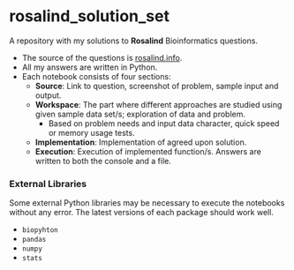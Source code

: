 # rosalind_solution_set
 A repository with my solutions to **Rosalind** Bioinformatics questions.

* The source of the questions is [rosalind.info](https://rosalind.info/).
* All my answers are written in Python.
* Each notebook consists of four sections:
   - **Source**: Link to question, screenshot of problem, sample input and output.
   - **Workspace**: The part where different approaches are studied using given sample data set/s; exploration of data and problem.
     - Based on problem needs and input data character, quick speed or memory usage tests.
   - **Implementation**: Implementation of agreed upon solution.
   - **Execution**: Execution of implemented function/s. Answers are written to both the console and a file.

### External Libraries

Some external Python libraries may be necessary to execute the notebooks without any error. The latest versions of each package should work well.

* `biopyhton`
* `pandas`
* `numpy`
* `stats`
